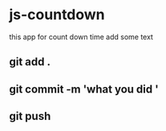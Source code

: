# js-countdown
this app for count down time
add some text 

## git add .
## git commit -m 'what you did '
## git push 